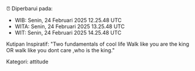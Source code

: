 ⏰ Diperbarui pada:
- WIB: Senin, 24 Februari 2025 12.25.48 UTC
- WITA: Senin, 24 Februari 2025 13.25.48 UTC
- WIT: Senin, 24 Februari 2025 14.25.48 UTC

Kutipan Inspiratif:
"Two fundamentals of cool life  Walk like you are the king OR walk like you dont care ,who is the king."


Kategori: attitude

